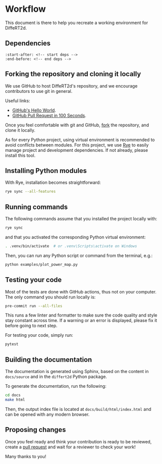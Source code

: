 # Workflow

This document is there to help you recreate a working environment for DiffeRT2d.

## Dependencies

```{include} ../../../README.md
:start-after: <!-- start deps -->
:end-before: <!-- end deps -->
```

## Forking the repository and cloning it locally

We use GitHub to host DiffeRT2d's repository, and we encourage contributors to
use git in general.

Useful links:

* [GitHub's Hello World](https://docs.github.com/en/get-started/quickstart/hello-world).
* [GitHub Pull Request in 100 Seconds](https://www.youtube.com/watch?v=8lGpZkjnkt4&ab_channel=Fireship).

Once you feel comfortable with git and GitHub,
[fork](https://github.com/jeertmans/DiffeRT2d/fork)
the repository, and clone it locally.

As for every Python project, using virtual environment is recommended to avoid
conflicts between modules.
For this project, we use [Rye](https://rye.astral.sh/) to easily manage project
and development dependencies. If not already, please install this tool.

## Installing Python modules

With Rye, installation becomes straightforward:

```bash
rye sync --all-features
```

## Running commands

The following commands assume that you installed
the project locally with:

```bash
rye sync
```

and that you activated the corresponding Python virtual environment:

```bash
. .venv/bin/activate  # or .venv\Scripts\activate on Windows
```

Then, you can run any Python script or command from the terminal, e.g.:

```bash
python examples/plot_power_map.py
```

## Testing your code

Most of the tests are done with GitHub actions, thus not on your computer.
The only command you should run locally is:

```bash
pre-commit run --all-files
```

This runs a few linter and formatter to make sure the code quality and style stay
constant across time.
If a warning or an error is displayed, please fix it before going to next step.

For testing your code, simply run:

```bash
pytest
```

## Building the documentation

The documentation is generated using Sphinx, based on the content
in `docs/source` and in the `differt2d` Python package.

To generate the documentation, run the following:

```bash
cd docs
make html
```

Then, the output index file is located at `docs/build/html/index.html` and
can be opened with any modern browser.

## Proposing changes

Once you feel ready and think your contribution is ready to be reviewed,
create a [pull request](https://github.com/jeertmans/DiffeRT2d/pulls)
and wait for a reviewer to check your work!

Many thanks to you!

